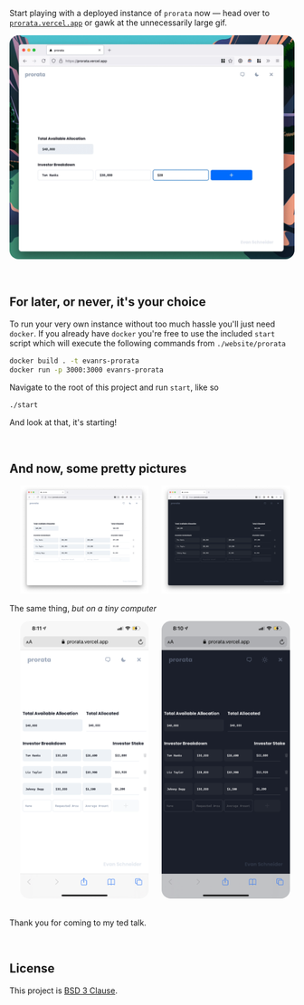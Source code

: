 Start playing with a deployed instance of `prorata` now — head over to [`prorata.vercel.app`](https://prorata.vercel.app) or gawk at the unnecessarily large gif.

[<img target="_blank" src="assets/demo.gif" style="border-radius:1rem;"/>](https://prorata.vercel.app)

<br/>

## For later, or never, it's your choice

To run your very own instance without too much hassle you'll just need `docker`. If you already have `docker` you're free to use the included `start` script which will execute the following commands from `./website/prorata`

```sh
docker build . -t evanrs-prorata
docker run -p 3000:3000 evanrs-prorata
```

Navigate to the root of this project and run `start`, like so

```sh
./start
```

And look at that, it's starting!

<br/>

## And now, some pretty pictures

<div>
  <img width="3%">
  <img src="assets/preview.png" width="45%"/>
  <img width="3%">
  <img src="assets/preview-dark-mode.png" width="45%"/>
</div>

The same thing, *but on a tiny computer*

<div>
  <img width="3%">
  <img src="assets/mobile.png" width="45%" style="border-radius:1rem;"/>
  <img width="3%">
  <img src="assets/mobile-dark-mode.png" width="45%" style="border-radius:1rem;"/>
</div>

<br/>

Thank you for coming to my ted talk.


<br/>

## License

This project is [BSD 3 Clause](./LICENSE).
